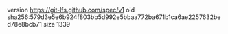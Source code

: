 version https://git-lfs.github.com/spec/v1
oid sha256:579d3e5e6b924f803bb5d992e5bbaa772ba671b1ca6ae2257632bed78e8bcb71
size 1339
